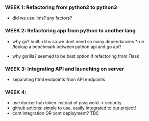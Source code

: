 ### WEEK 1: Refactoring from python2 to python3
- did we use llms? any factors?

### WEEK 2: Refactoring app from python to another lang
- why go?
  builtin libs so we dont need so many dependancies
  *run /lookup a benchmark between python api and go api?

- why gorilla?
  seemed to be best option if refactoring from Flask
  
### WEEK 3: Integrating API and launching on server
- separating html endpoints from API endpoints 

### WEEK 4: 
- use docker hub token instead of password -> security
- github actions: simple to use, easily integrated to our project!
- cont integration OR cont deployment? TBC

